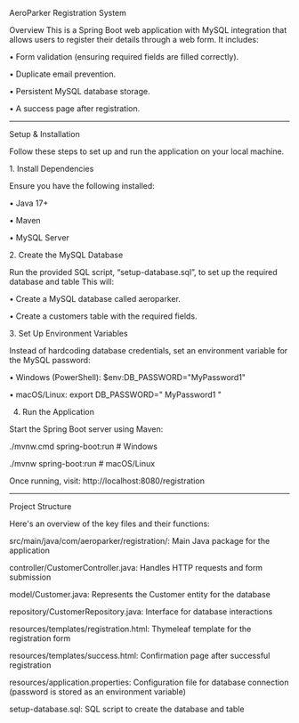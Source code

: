 AeroParker Registration System

Overview
This is a Spring Boot web application with MySQL integration that allows users to register their details through a web form. It includes:

•	Form validation (ensuring required fields are filled correctly).

•	Duplicate email prevention.

•	Persistent MySQL database storage.

•	A success page after registration.


________________________________________
Setup & Installation

Follow these steps to set up and run the application on your local machine.

1️. Install Dependencies

Ensure you have the following installed:

•	Java 17+

•	Maven

•	MySQL Server


2️. Create the MySQL Database

Run the provided SQL script, “setup-database.sql”, to set up the required database and table
This will:

•	Create a MySQL database called aeroparker.

•	Create a customers table with the required fields.


3️. Set Up Environment Variables

Instead of hardcoding database credentials, set an environment variable for the MySQL password:

•	Windows (PowerShell):
$env:DB_PASSWORD="MyPassword1"

•	macOS/Linux:
export DB_PASSWORD=" MyPassword1 "


4. Run the Application
 
Start the Spring Boot server using Maven:

./mvnw.cmd spring-boot:run   # Windows

./mvnw spring-boot:run       # macOS/Linux

Once running, visit:
http://localhost:8080/registration


________________________________________
 Project Structure

Here's an overview of the key files and their functions:

src/main/java/com/aeroparker/registration/: Main Java package for the application

controller/CustomerController.java: Handles HTTP requests and form submission

model/Customer.java: Represents the Customer entity for the database

repository/CustomerRepository.java: Interface for database interactions

resources/templates/registration.html: Thymeleaf template for the registration form

resources/templates/success.html: Confirmation page after successful registration

resources/application.properties: Configuration file for database connection (password is stored as an environment variable)

setup-database.sql: SQL script to create the database and table

